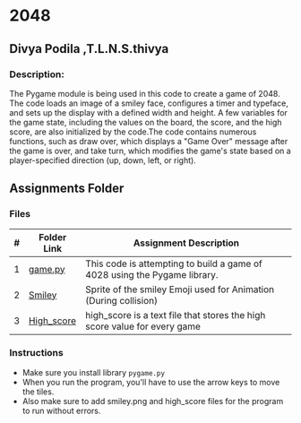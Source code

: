 # 2048

## Divya Podila ,T.L.N.S.thivya

### Description:

The Pygame module is being used in this code to create a game of 2048. The code loads an image of a smiley face, configures a timer and typeface, and sets up the 
display with a defined width and height. A few variables for the game state, including the values on the board, the score, and the high score, are also initialized by
the code.The code contains numerous functions, such as draw over, which displays a "Game Over" message after the game is over, and take turn, which modifies the game's
state based on a player-specified direction (up, down, left, or right). 

##  Assignments Folder
### Files

|   #   | Folder Link                              | Assignment Description                                                   |
| :---: | -----------------------------------------| ------------------------------------------------------------------------ |
|   1   |[game.py](/Assignments/P01/game.py)       |This code is attempting to build a game of 4028 using the Pygame library. |
|   2   |[Smiley](/Assignments/P01/smiley.png)     |Sprite of the smiley Emoji used for Animation (During collision)          |
|   3   |[High_score](/Assignments/P01/high_score) |high_score is a text file that stores the high score value for every game |
### Instructions

- Make sure you install library `pygame.py`
- When you run the program, you'll have to use the arrow keys to move the tiles.
- Also make sure to add smiley.png and high_score files for the program to run without errors.
